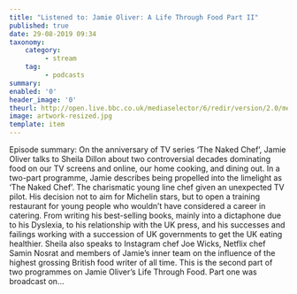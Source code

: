 ```yaml
---
title: "Listened to: Jamie Oliver: A Life Through Food Part II"
published: true
date: 29-08-2019 09:34
taxonomy:
    category:
         - stream
    tag:
         - podcasts
summary:
enabled: '0'
header_image: '0'
theurl: http://open.live.bbc.co.uk/mediaselector/6/redir/version/2.0/mediaset/audio-nondrm-download/proto/http/vpid/p07kqcpg.mp3
image: artwork-resized.jpg
template: item
---
```

 
Episode summary: On the anniversary of TV series ‘The Naked Chef’, Jamie Oliver talks to Sheila Dillon about two controversial decades dominating food on our TV screens and online, our home cooking, and dining out. In a two-part programme, Jamie describes being propelled into the limelight as ‘The Naked Chef’. The charismatic young line chef given an unexpected TV pilot. His decision not to aim for Michelin stars, but to open a training restaurant for young people who wouldn’t have considered a career in catering. From writing his best-selling books, mainly into a dictaphone due to his Dyslexia, to his relationship with the UK press, and his successes and failings working with a succession of UK governments to get the UK eating healthier. Sheila also speaks to Instagram chef Joe Wicks, Netflix chef Samin Nosrat and members of Jamie’s inner team on the influence of the highest grossing British food writer of all time. This is the second part of two programmes on Jamie Oliver’s Life Through Food. Part one was broadcast on…
